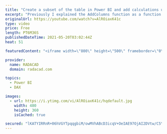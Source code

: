 ```yaml
---
title: "Create a subset of the table in Power BI and add calculations using SELECTCOLUMNS DAX Function"
excerpt: "Previously I explained the AddColumns function as a function that adds one or more columns to the existing table, In this article and video, I'll explain another similar and useful function with slightly different behavior: SelectColumns, and you will learn how you can use it in Power BI and DAX. Download"
originalUrl: https://youtube.com/watch?v=AlROiaxK41c
type: video
price: Free
length: PT6M36S
publishedDateTime: 2021-05-20T03:02:44Z
heat: 51

featuredContent: "<iframe width=\"800\" height=\"500\" frameborder=\"0\" src=\"https://www.youtube.com/embed/AlROiaxK41c\" allow=\"accelerometer; autoplay; encrypted-media; gyroscope; picture-in-picture\" allowfullscreen></iframe>"

provider:
  name: RADACAD
  domain: radacad.com

topics:
  - Power BI
  - DAX

images:
  - url: https://i.ytimg.com/vi/AlROiaxK41c/hqdefault.jpg
    width: 480
    height: 360
    isCached: true

secured: "lKATYIRRnR+06hVGYTpqqgbiM/owMVhABcD3icqV+OeIAE97OjAI2DVtw/C5YOy8zkwBl6yMya+KjZ0+XgmGBS5SdR9UY6+j9llM6UWAivYGRgKM7ptFsFIMgN3mrVSmxRqSII2oehwSd2Gq18N/x2Mb+lWg61Chso+AeFy3ij7phbkz3bEAn06BRiyhEhLRgHuwHSdnF64bWJ3iJgBZE4KCDqriBvnsPz7jcnWyWZzHJnvRAOn0+upjWnlQg7+FJob+d6AmC0qzmAPZabIUtyIMg5zSP9YWV5WewBOJv/f2Ufkq3NgWfIPeaDP/YuWCYPk3XICfHN/1Utz2jwUjVUfMyhrN9FCUHkjari/qowI6HVgrhrLe3uwo0eTgROoOVtQ0TsosEI31LkP6PBbU03lqMDIR9VOvF4luAV/c7OI=;7dIsrrSqfS7b9mbUge4xiA=="
---
```


